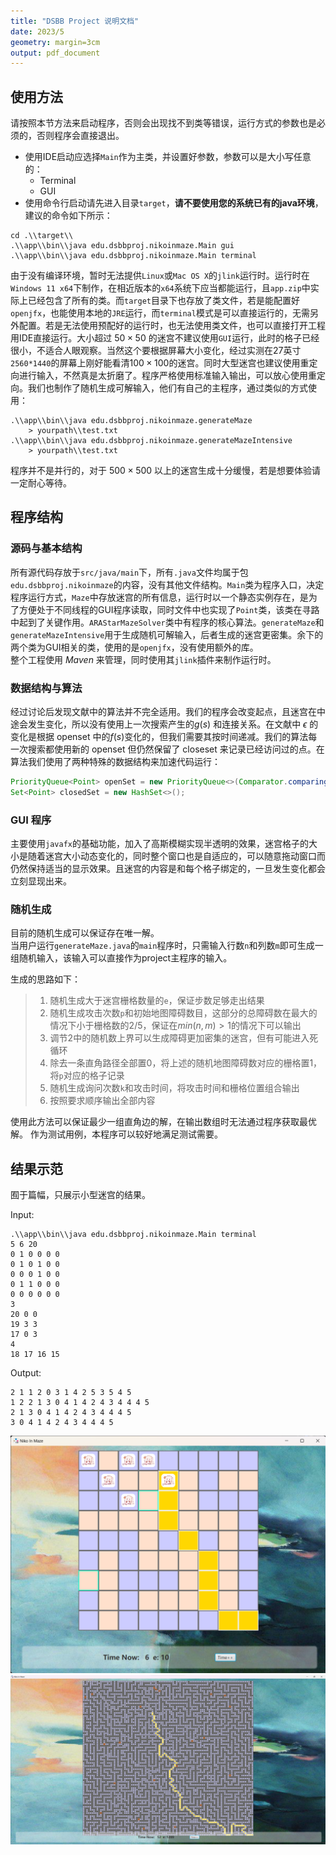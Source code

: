 ```yaml
---
title: "DSBB Project 说明文档"
date: 2023/5
geometry: margin=3cm
output: pdf_document
---
```


## 使用方法
请按照本节方法来启动程序，否则会出现找不到类等错误，运行方式的参数也是必须的，否则程序会直接退出。

- 使用IDE启动应选择`Main`作为主类，并设置好参数，参数可以是大小写任意的：
  - Terminal
  - GUI
- 使用命令行启动请先进入目录`target`，**请不要使用您的系统已有的java环境**，建议的命令如下所示：
```shell
cd .\\target\\
.\\app\\bin\\java edu.dsbbproj.nikoinmaze.Main gui
.\\app\\bin\\java edu.dsbbproj.nikoinmaze.Main terminal
```
由于没有编译环境，暂时无法提供`Linux`或`Mac OS X`的`jlink`运行时。运行时在`Windows 11 x64`下制作，在相近版本的`x64`系统下应当都能运行，且`app.zip`中实际上已经包含了所有的类。而`target`目录下也存放了类文件，若是能配置好`openjfx`，也能使用本地的`JRE`运行，而`terminal`模式是可以直接运行的，无需另外配置。若是无法使用预配好的运行时，也无法使用类文件，也可以直接打开工程用IDE直接运行。大小超过 $50\times50$ 的迷宫不建议使用`GUI`运行，此时的格子已经很小，不适合人眼观察。当然这个要根据屏幕大小变化，经过实测在27英寸`2560*1440`的屏幕上刚好能看清$100\times100$的迷宫。同时大型迷宫也建议使用重定向进行输入，不然真是太折磨了。程序严格使用标准输入输出，可以放心使用重定向。我们也制作了随机生成可解输入，他们有自己的主程序，通过类似的方式使用：
```shell
.\\app\\bin\\java edu.dsbbproj.nikoinmaze.generateMaze 
    > yourpath\\test.txt
.\\app\\bin\\java edu.dsbbproj.nikoinmaze.generateMazeIntensive 
    > yourpath\\test.txt
```
程序并不是并行的，对于 $500\times500$ 以上的迷宫生成十分缓慢，若是想要体验请一定耐心等待。

## 程序结构

### 源码与基本结构
所有源代码存放于`src/java/main`下，所有`.java`文件均属于包`edu.dsbbproj.nikoinmaze`的内容，没有其他文件结构。`Main`类为程序入口，决定程序运行方式，`Maze`中存放迷宫的所有信息，运行时以一个静态实例存在，是为了方便处于不同线程的GUI程序读取，同时文件中也实现了`Point`类，该类在寻路中起到了关键作用。`ARAStarMazeSolver`类中有程序的核心算法。`generateMaze`和`generateMazeIntensive`用于生成随机可解输入，后者生成的迷宫更密集。余下的两个类为GUI相关的类，使用的是`openjfx`，没有使用额外的库。  
整个工程使用 *Maven* 来管理，同时使用其`jlink`插件来制作运行时。

### 数据结构与算法
经过讨论后发现文献中的算法并不完全适用。我们的程序会改变起点，且迷宫在中途会发生变化，所以没有使用上一次搜索产生的$g(s)$ 和连接关系。在文献中 $\epsilon$ 的变化是根据 openset 中的$f(s)$变化的，但我们需要其按时间递减。我们的算法每一次搜索都使用新的 openset 但仍然保留了 closeset 来记录已经访问过的点。在算法我们使用了两种特殊的数据结构来加速代码运行：
```java
PriorityQueue<Point> openSet = new PriorityQueue<>(Comparator.comparingDouble(a -> a.f));
Set<Point> closedSet = new HashSet<>();
```

### GUI 程序
主要使用`javafx`的基础功能，加入了高斯模糊实现半透明的效果，迷宫格子的大小是随着迷宫大小动态变化的，同时整个窗口也是自适应的，可以随意拖动窗口而仍然保持适当的显示效果。且迷宫的内容是和每个格子绑定的，一旦发生变化都会立刻显现出来。

### 随机生成
目前的随机生成可以保证存在唯一解。  
当用户运行`generateMaze.java`的`main`程序时，只需输入行数`n`和列数`m`即可生成一组随机输入，该输入可以直接作为project主程序的输入。

生成的思路如下：

> 1. 随机生成大于迷宫栅格数量的`e`，保证步数足够走出结果
> 2. 随机生成攻击次数`p`和初始地图障碍数目，这部分的总障碍数在最大的情况下小于栅格数的$2/5$，保证在$min(n,m)>1$的情况下可以输出
> 3. 调节2中的随机数上界可以生成障碍更加密集的迷宫，但有可能进入死循环
> 4. 除去一条直角路径全部置0，将上述的随机地图障碍数对应的栅格置1，将`p`对应的格子记录
> 5. 随机生成询问次数`k`和攻击时间，将攻击时间和栅格位置组合输出
> 6. 按照要求顺序输出全部内容

使用此方法可以保证最少一组直角边的解，在输出数组时无法通过程序获取最优解。
作为测试用例，本程序可以较好地满足测试需要。

## 结果示范
囿于篇幅，只展示小型迷宫的结果。

Input:
```shell
.\\app\\bin\\java edu.dsbbproj.nikoinmaze.Main terminal
5 6 20
0 1 0 0 0 0
0 1 0 1 0 0
0 0 0 1 0 0
0 1 1 0 0 0
0 0 0 0 0 0 
3
20 0 0
19 3 3
17 0 3
4
18 17 16 15
```
Output:
```shell
2 1 1 2 0 3 1 4 2 5 3 5 4 5
1 2 2 1 3 0 4 1 4 2 4 3 4 4 4 5
2 1 3 0 4 1 4 2 4 3 4 4 4 5
3 0 4 1 4 2 4 3 4 4 4 5
```

![alt text](.\\pic\\fig1.png "Figure 1")
![alt text](.\\pic\\fig2.png "Figure 2")
